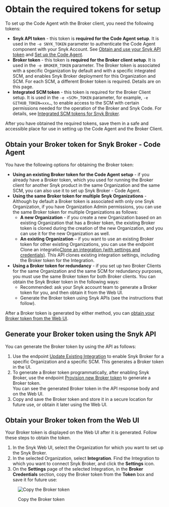 # Obtain the required tokens for setup

To set up the Code Agent wtih the Broker client, you need the following tokens:

* **Snyk API token** - this token is **required for the Code Agent setup**. It is used in the `-e SNYK_TOKEN` parameter to authenticate the Code Agent component with your Snyk Account. See [Obtain and use your Snyk API token](../../../../getting-started/#obtain-and-use-your-snyk-api-token) and [Set up the Code Agent](set-up-the-code-agent.md).
* **Broker token** - this token is **required for the Broker client setup**. It is used in the `-e BROKER_TOKEN` parameter. The Broker token is associated with a specific Organization by default and with a specific integrated SCM, and enables Snyk Broker deployment for this Organization and SCM. For each SCM, a different Broker token is required. Details are on this page.
* **Integrated SCM token** - this token is required for the Broker Client setup. It is used in the `-e <SCM>_TOKEN` parameter, for example, `-e GITHUB_TOKEN=xxx…`, to enable access to the SCM with certain permissions needed for the operation of the Broker and Snyk Code. For details, see [Integrated SCM tokens for Snyk Broker](../../../../scm-ide-and-ci-cd-integrations/snyk-scm-integrations/#integrated-scm-tokens-for-snyk-broker).

After you have obtained the required tokens, save them in a safe and accessible place for use in setting up the Code Agent and the Broker Client.

## Obtain your Broker token for Snyk Broker - Code Agent

You have the following options for obtaining the Broker token:

* **Using an existing Broker token for the Code Agent setup** - if you already have a Broker token, which you used for running the Broker client for another Snyk product in the same Organization and the same SCM, you can also use it to set up Snyk Broker - Code Agent.
* **Using the same Broker token for multiple Snyk Organizations** -\
  Although by default a Broker token is associated with only one Snyk Organization, if you have Organization Admin permissions, you can use the same Broker token for multiple Organizations as follows:
  * **A new Organization** - if you create a new Organization based on an existing Organization that has a Broker token, the existing Broker token is cloned during the creation of the new Organization, and you can use it for the new Organization as well.
  * **An existing Organization** – if you want to use an existing Broker token for other existing Organizations, you can use the endpoint Clone an integratio[Clone an integration (with settings and credentials)](../../../../snyk-api/reference/integrations-v1.md#org-orgid-integrations-integrationid-clone). This API clones existing integration settings, including the Broker token for the Integration.
* **Using a Broker token for redundancy** - if you set up two Broker Clients for the same Organization and the same SCM for redundancy purposes, you must use the same Broker token for both Broker clients. You can obtain the Snyk Broker token in the following ways:
  * Recommended: ask your Snyk account team to generate a Broker token for you, and then obtain it from the Web UI.
  * Generate the Broker token using Snyk APIs (see the instructions that follow).

After a Broker token is generated by either method, you can [obtain your Broker token from the Web UI](obtain-the-required-tokens-for-setup.md#obtain-your-broker-token-from-the-web-ui).

## **Generate your Broker token using the Snyk API**

You can generate the Broker token by using the API as follows:

1. Use the endpoint [Update Existing Integration](../../../../snyk-api/reference/integrations-v1.md#org-orgid-integrations-type) to enable Snyk Broker for a specific Organization and a specific SCM. This generates a Broker token in the UI.
2. To generate a Broker token programmatically, after enabling Snyk Broker, use the endpoint [Provision new Broker token](../../../../snyk-api/reference/integrations-v1.md#org-orgid-integrations-integrationid-authentication-provision-token) to generate a Broker token.\
   You can see the generated Broker token in the API response body and on the Web UI.
3. Copy and save the Broker token and store it in a secure location for future use, or obtain it later using the Web UI.

## **Obtain your Broker token from the Web UI**

Your Broker token is displayed on the Web UI after it is generated. Follow these steps to obtain the token.

1. In the Snyk Web UI, select the Organization for which you want to set up the Snyk Broker.
2. In the selected Organization, select **Integration**. Find the Integration to which you want to connect Snyk Broker, and click the **Settings** icon.
3. On the **Settings** page of the selected Integration, in the **Broker Credentials** section, copy the Broker token from the **Token** box and save it for future use:

<figure><img src="../../../../.gitbook/assets/Snyk Broker - Broker Token - box.png" alt="Copy the Broker token"><figcaption><p>Copy the Broker token</p></figcaption></figure>
